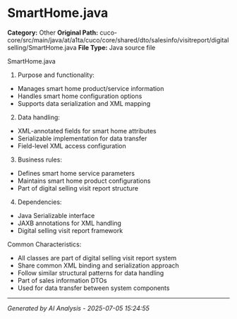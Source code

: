 # SmartHome.java

**Category:** Other
**Original Path:** cuco-core/src/main/java/at/a1ta/cuco/core/shared/dto/salesinfo/visitreport/digitalselling/SmartHome.java
**File Type:** Java source file

SmartHome.java
1. Purpose and functionality:
- Manages smart home product/service information
- Handles smart home configuration options
- Supports data serialization and XML mapping

2. Data handling:
- XML-annotated fields for smart home attributes
- Serializable implementation for data transfer
- Field-level XML access configuration

3. Business rules:
- Defines smart home service parameters
- Maintains smart home product configurations
- Part of digital selling visit report structure

4. Dependencies:
- Java Serializable interface
- JAXB annotations for XML handling
- Digital selling visit report framework

Common Characteristics:
- All classes are part of digital selling visit report system
- Share common XML binding and serialization approach
- Follow similar structural patterns for data handling
- Part of sales information DTOs
- Used for data transfer between system components

---
*Generated by AI Analysis - 2025-07-05 15:24:55*
